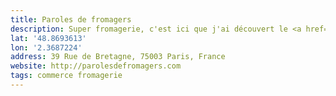 ```yaml
---
title: Paroles de fromagers
description: Super fromagerie, c'est ici que j'ai découvert le <a href="https://fromages.timotheejulien.fr/petit-fiance-des-pyrenees.html">Petit fiancé des Pyrénées</a>. Cette fromagerie propose également des cours de caséologie et fait des raclettes !"
lat: '48.8693613'
lon: '2.3687224'
address: 39 Rue de Bretagne, 75003 Paris, France
website: http://parolesdefromagers.com
tags: commerce fromagerie
---
```

